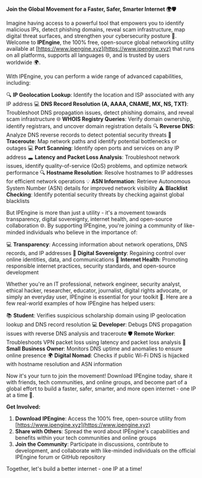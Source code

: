 **Join the Global Movement for a Faster, Safer, Smarter Internet 🌍🛡️**

Imagine having access to a powerful tool that empowers you to identify malicious IPs, detect phishing domains, reveal scam infrastructure, map digital threat surfaces, and strengthen your cybersecurity posture 🔐. Welcome to **IPEngine**, the 100% free, open-source global networking utility available at [https://www.ipengine.xyz](https://www.ipengine.xyz) that runs on all platforms, supports all languages 🌐, and is trusted by users worldwide 🌍.

With IPEngine, you can perform a wide range of advanced capabilities, including:

🔍 **IP Geolocation Lookup**: Identify the location and ISP associated with any IP address
💻 **DNS Record Resolution (A, AAAA, CNAME, MX, NS, TXT)**: Troubleshoot DNS propagation issues, detect phishing domains, and reveal scam infrastructure
🌐 **WHOIS Registry Queries**: Verify domain ownership, identify registrars, and uncover domain registration details
🔍 **Reverse DNS**: Analyze DNS reverse records to detect potential security threats
📡 **Traceroute**: Map network paths and identify potential bottlenecks or outages
💻 **Port Scanning**: Identify open ports and services on any IP address
🕳️ **Latency and Packet Loss Analysis**: Troubleshoot network issues, identify quality-of-service (QoS) problems, and optimize network performance
🔍 **Hostname Resolution**: Resolve hostnames to IP addresses for efficient network operations
💡 **ASN Information**: Retrieve Autonomous System Number (ASN) details for improved network visibility
⚠️ **Blacklist Checking**: Identify potential security threats by checking against global blacklists

But IPEngine is more than just a utility - it's a movement towards transparency, digital sovereignty, internet health, and open-source collaboration 🌐. By supporting IPEngine, you're joining a community of like-minded individuals who believe in the importance of:

💻 **Transparency**: Accessing information about network operations, DNS records, and IP addresses
👥 **Digital Sovereignty**: Regaining control over online identities, data, and communications
📡 **Internet Health**: Promoting responsible internet practices, security standards, and open-source development

Whether you're an IT professional, network engineer, security analyst, ethical hacker, researcher, educator, journalist, digital rights advocate, or simply an everyday user, IPEngine is essential for your toolkit 🔑. Here are a few real-world examples of how IPEngine has helped users:

📚 **Student**: Verifies suspicious scholarship domain using IP geolocation lookup and DNS record resolution
💻 **Developer**: Debugs DNS propagation issues with reverse DNS analysis and traceroute
🛡️ **Remote Worker**: Troubleshoots VPN packet loss using latency and packet loss analysis
🏬 **Small Business Owner**: Monitors DNS uptime and anomalies to ensure online presence
🌍 **Digital Nomad**: Checks if public Wi-Fi DNS is hijacked with hostname resolution and ASN information

Now it's your turn to join the movement! Download IPEngine today, share it with friends, tech communities, and online groups, and become part of a global effort to build a faster, safer, smarter, and more open internet - one IP at a time 🚀.

**Get Involved:**

1. **Download IPEngine**: Access the 100% free, open-source utility from [https://www.ipengine.xyz](https://www.ipengine.xyz)
2. **Share with Others**: Spread the word about IPEngine's capabilities and benefits within your tech communities and online groups
3. **Join the Community**: Participate in discussions, contribute to development, and collaborate with like-minded individuals on the official IPEngine forum or GitHub repository

Together, let's build a better internet - one IP at a time!